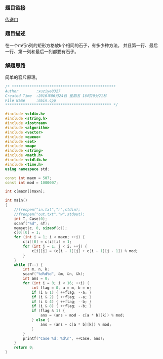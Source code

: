 ### 题目链接
<a href="https://uva.onlinejudge.org/index.php?option=com_onlinejudge&Itemid=8&category=469&page=show_problem&problem=2906">传送门</a>

### 题目描述
在一个m行n列的矩形方格放k个相同的石子，有多少种方法。
并且第一行、最后一行、第一列和最后一列都要有石子。

### 解题思路
简单的容斥原理。

``` cpp
/* ***********************************************
Author        :xuziye0327
Created Time  :2016年06月24日 星期五 16时20分21秒
File Name     :main.cpp
************************************************ */

#include <stdio.h>
#include <string.h>
#include <iostream>
#include <algorithm>
#include <vector>
#include <queue>
#include <set>
#include <map>
#include <string>
#include <math.h>
#include <stdlib.h>
#include <time.h>
using namespace std;

const int maxn = 507;
const int mod = 1000007;

int c[maxn][maxn];

int main()
{
    //freopen("in.txt","r",stdin);
    //freopen("out.txt","w",stdout);
    int T, Case(0);
	scanf("%d", &T);
	memset(c, 0, sizeof(c));
	c[0][0] = 1;
	for (int i = 1; i < maxn; ++i) {
		c[i][0] = c[i][i] = 1;
		for (int j = 1; j < i; ++j) {
			c[i][j] = (c[i - 1][j] + c[i - 1][j - 1]) % mod;
		}
	}
	while (T--) {
		int m, n, k;
		scanf("%d%d%d", &m, &n, &k);
		int ans = 0;
		for (int i = 0; i < 16; ++i) {
			int flag = 0, a = m, b = n;
			if (i & 1) { ++flag; --a; }
			if (i & 2) { ++flag; --a; }
			if (i & 4) { ++flag; --b; }
			if (i & 8) { ++flag; --b; }
			if (flag & 1) {
				ans = (ans + mod - c[a * b][k]) % mod;
			} else {
				ans = (ans + c[a * b][k]) % mod;
			}
		}
		printf("Case %d: %d\n", ++Case, ans);
	}
    return 0;
}
```
